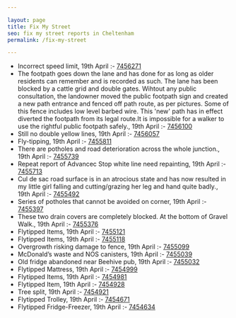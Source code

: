 ```yaml
---

layout: page
title: Fix My Street
seo: fix my street reports in Cheltenham
permalink: /fix-my-street

---
```


<!-- fix_marker starts -->

- Incorrect speed limit, 19th April :- [7456271](https://www.fixmystreet.com/report/7456271)
- The footpath goes down the lane and has done for as long as older residents can remember and is recorded as such. The lane has been blocked by a cattle grid and double gates. Wihtout any public consultation, the landowner moved the public footpath sign and created a new path entrance and fenced off path route, as per pictures. Some of this fence includes low level barbed wire. This 'new' path has in effect diverted the footpath from its legal route.It is impossible for a walker to use the rightful public footpath safely., 19th April :- [7456100](https://www.fixmystreet.com/report/7456100)
- Still no double yellow lines, 19th April :- [7456057](https://www.fixmystreet.com/report/7456057)
- Fly-tipping, 19th April :- [7455811](https://www.fixmystreet.com/report/7455811)
- There are potholes and road deterioration across the whole junction., 19th April :- [7455739](https://www.fixmystreet.com/report/7455739)
- Repeat report of Advancec Stop white line need repainting, 19th April :- [7455713](https://www.fixmystreet.com/report/7455713)
- Cul de sac road surface is in an atrocious state and has now resulted in my little girl falling and cutting/grazing her leg and hand quite badly., 19th April :- [7455492](https://www.fixmystreet.com/report/7455492)
- Series of potholes that cannot be avoided on corner, 19th April :- [7455397](https://www.fixmystreet.com/report/7455397)
- These two drain covers are completely blocked. At the bottom of Gravel Walk., 19th April :- [7455376](https://www.fixmystreet.com/report/7455376)
- Flytipped Items, 19th April :- [7455121](https://www.fixmystreet.com/report/7455121)
- Flytipped Items, 19th April :- [7455118](https://www.fixmystreet.com/report/7455118)
- Overgrowth risking damage to fence, 19th April :- [7455099](https://www.fixmystreet.com/report/7455099)
- McDonald’s waste and NOS canisters, 19th April :- [7455039](https://www.fixmystreet.com/report/7455039)
- Old fridge abandoned near Beehive pub, 19th April :- [7455032](https://www.fixmystreet.com/report/7455032)
- Flytipped Mattress, 19th April :- [7454999](https://www.fixmystreet.com/report/7454999)
- Flytipped Items, 19th April :- [7454981](https://www.fixmystreet.com/report/7454981)
- Flytipped Item, 19th April :- [7454928](https://www.fixmystreet.com/report/7454928)
- Tree split, 19th April :- [7454921](https://www.fixmystreet.com/report/7454921)
- Flytipped Trolley, 19th April :- [7454671](https://www.fixmystreet.com/report/7454671)
- Flytipped Fridge-Freezer, 19th April :- [7454634](https://www.fixmystreet.com/report/7454634)

<!-- fix_marker ends -->
